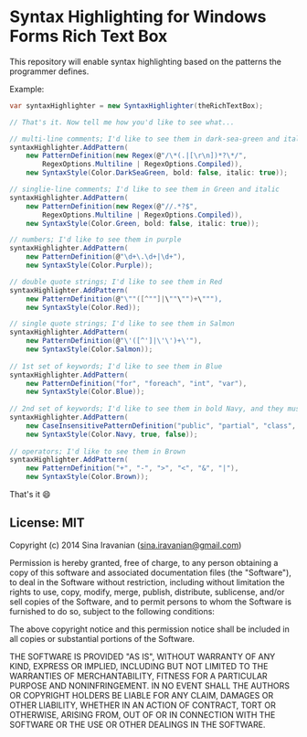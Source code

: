 # Syntax Highlighting for Windows Forms Rich Text Box

This repository will enable syntax highlighting based on the patterns the programmer defines.

Example:

```csharp
var syntaxHighlighter = new SyntaxHighlighter(theRichTextBox);

// That's it. Now tell me how you'd like to see what...

// multi-line comments; I'd like to see them in dark-sea-green and italic
syntaxHighlighter.AddPattern(
    new PatternDefinition(new Regex(@"/\*(.|[\r\n])*?\*/", 
        RegexOptions.Multiline | RegexOptions.Compiled)), 
    new SyntaxStyle(Color.DarkSeaGreen, bold: false, italic: true));

// singlie-line comments; I'd like to see them in Green and italic
syntaxHighlighter.AddPattern(
    new PatternDefinition(new Regex(@"//.*?$", 
        RegexOptions.Multiline | RegexOptions.Compiled)), 
    new SyntaxStyle(Color.Green, bold: false, italic: true));

// numbers; I'd like to see them in purple
syntaxHighlighter.AddPattern(
    new PatternDefinition(@"\d+\.\d+|\d+"), 
    new SyntaxStyle(Color.Purple));

// double quote strings; I'd like to see them in Red
syntaxHighlighter.AddPattern(
    new PatternDefinition(@"\""([^""]|\""\"")+\"""), 
    new SyntaxStyle(Color.Red));

// single quote strings; I'd like to see them in Salmon 
syntaxHighlighter.AddPattern(
    new PatternDefinition(@"\'([^']|\'\')+\'"), 
    new SyntaxStyle(Color.Salmon));
            
// 1st set of keywords; I'd like to see them in Blue
syntaxHighlighter.AddPattern(
    new PatternDefinition("for", "foreach", "int", "var"), 
    new SyntaxStyle(Color.Blue));
            
// 2nd set of keywords; I'd like to see them in bold Navy, and they must be case insensitive
syntaxHighlighter.AddPattern(
    new CaseInsensitivePatternDefinition("public", "partial", "class", "void"), 
    new SyntaxStyle(Color.Navy, true, false));
            
// operators; I'd like to see them in Brown
syntaxHighlighter.AddPattern(
    new PatternDefinition("+", "-", ">", "<", "&", "|"), 
    new SyntaxStyle(Color.Brown));
``` 

That's it :smile:

## License: MIT 

Copyright (c) 2014 Sina Iravanian (sina.iravanian@gmail.com)

Permission is hereby granted, free of charge, to any person obtaining a copy of 
this software and associated documentation files (the "Software"), to deal in the 
Software without restriction, including without limitation the rights to use, copy, 
modify, merge, publish, distribute, sublicense, and/or sell copies of the Software, 
and to permit persons to whom the Software is furnished to do so, subject to the 
following conditions:

The above copyright notice and this permission notice shall be included in all 
copies or substantial portions of the Software.

THE SOFTWARE IS PROVIDED "AS IS", WITHOUT WARRANTY OF ANY KIND, EXPRESS OR IMPLIED, 
INCLUDING BUT NOT LIMITED TO THE WARRANTIES OF MERCHANTABILITY, FITNESS FOR A 
PARTICULAR PURPOSE AND NONINFRINGEMENT. IN NO EVENT SHALL THE AUTHORS OR COPYRIGHT 
HOLDERS BE LIABLE FOR ANY CLAIM, DAMAGES OR OTHER LIABILITY, WHETHER IN AN ACTION 
OF CONTRACT, TORT OR OTHERWISE, ARISING FROM, OUT OF OR IN CONNECTION WITH THE 
SOFTWARE OR THE USE OR OTHER DEALINGS IN THE SOFTWARE. 